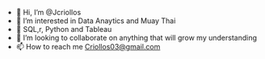 - 👋 Hi, I’m @Jcriollos
- 👀 I’m interested in Data Anaytics and Muay Thai
- 🌱 SQL,r, Python and Tableau 
- 💞️ I’m looking to collaborate on anything that will grow my understanding
- 📫 How to reach me Criollos03@gmail.com

<!---
Jcriollos/Jcriollos is a ✨ special ✨ repository because its `README.md` (this file) appears on your GitHub profile.
You can click the Preview link to take a look at your changes.
--->
